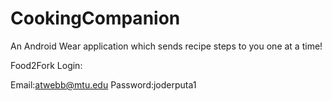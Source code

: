 # CookingCompanion
An Android Wear application which sends recipe steps to you one at a time!

Food2Fork Login:

Email:atwebb@mtu.edu
Password:joderputa1
